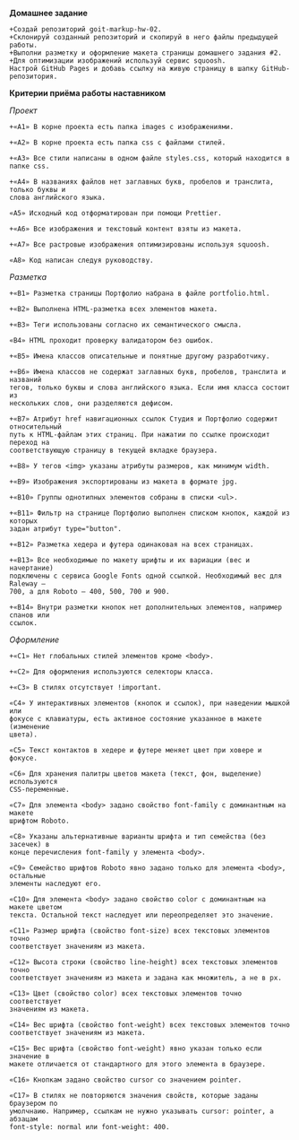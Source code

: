 **Домашнее задание**

    +Создай репозиторий goit-markup-hw-02.
    +Склонируй созданный репозиторий и скопируй в него файлы предыдущей работы.
    +Выполни разметку и оформление макета страницы домашнего задания #2.
    +Для оптимизации изображений используй сервис squoosh.
    Настрой GitHub Pages и добавь ссылку на живую страницу в шапку GitHub-репозитория.

**Критерии приёма работы наставником**

_Проект_

    +«A1» В корне проекта есть папка images с изображениями.

    +«A2» В корне проекта есть папка css с файлами стилей.

    +«A3» Все стили написаны в одном файле styles.css, который находится в папке css.

    +«A4» В названиях файлов нет заглавных букв, пробелов и транслита, только буквы и
    слова английского языка.

    «A5» Исходный код отформатирован при помощи Prettier.

    +«A6» Все изображения и текстовый контент взяты из макета.

    +«A7» Все растровые изображения оптимизированы используя squoosh.

    «A8» Код написан следуя руководству.

_Разметка_

    +«B1» Разметка страницы Портфолио набрана в файле portfolio.html.

    +«B2» Выполнена HTML-разметка всех элементов макета.

    +«B3» Теги использованы согласно их семантического смысла.

    «B4» HTML проходит проверку валидатором без ошибок.

    +«B5» Имена классов описательные и понятные другому разработчику.

    +«B6» Имена классов не содержат заглавных букв, пробелов, транслита и названий
    тегов, только буквы и слова английского языка. Если имя класса состоит из
    нескольких слов, они разделяются дефисом.

    +«B7» Атрибут href навигационных ссылок Студия и Портфолио содержит относительный
    путь к HTML-файлам этих страниц. При нажатии по ссылке происходит переход на
    соответствующую страницу в текущей вкладке браузера.

    +«B8» У тегов <img> указаны атрибуты размеров, как минимум width.

    +«B9» Изображения экспортированы из макета в формате jpg.

    +«B10» Группы однотипных элементов собраны в списки <ul>.

    +«B11» Фильтр на странице Портфолио выполнен списком кнопок, каждой из которых
    задан атрибут type="button".

    +«B12» Разметка хедера и футера одинаковая на всех страницах.

    +«B13» Все необходимые по макету шрифты и их вариации (вес и начертание)
    подключены с сервиса Google Fonts одной ссылкой. Необходимый вес для Raleway –
    700, а для Roboto – 400, 500, 700 и 900.

    +«B14» Внутри разметки кнопок нет дополнительных элементов, например спанов или
    ссылок.

_Оформление_

    +«C1» Нет глобальных стилей элементов кроме <body>.

    +«C2» Для оформления используются селекторы класса.

    +«C3» В стилях отсутствует !important.

    «C4» У интерактивных элементов (кнопок и ссылок), при наведении мышкой или
    фокусе с клавиатуры, есть активное состояние указанное в макете (изменение
    цвета).

    «С5» Текст контактов в хедере и футере меняет цвет при ховере и фокусе.

    «C6» Для хранения палитры цветов макета (текст, фон, выделение) используются
    CSS-переменные.

    «С7» Для элемента <body> задано свойство font-family с доминантным на макете
    шрифтом Roboto.

    «С8» Указаны альтернативные варианты шрифта и тип семейства (без засечек) в
    конце перечисления font-family у элемента <body>.

    «С9» Семейство шрифтов Roboto явно задано только для элемента <body>, остальные
    элементы наследуют его.

    «С10» Для элемента <body> задано свойство color с доминантным на макете цветом
    текста. Остальной текст наследует или переопределяет это значение.

    «С11» Размер шрифта (свойство font-size) всех текстовых элементов точно
    соответствует значениям из макета.

    «С12» Высота строки (свойство line-height) всех текстовых элементов точно
    соответствует значениям из макета и задана как множитель, а не в px.

    «С13» Цвет (свойство color) всех текстовых элементов точно соответствует
    значениям из макета.

    «С14» Вес шрифта (свойство font-weight) всех текстовых элементов точно
    соответствует значениям из макета.

    «С15» Вес шрифта (свойство font-weight) явно указан только если значение в
    макете отличается от стандартного для этого элемента в браузере.

    «С16» Кнопкам задано свойство cursor со значением pointer.

    «С17» В стилях не повторяются значения свойств, которые заданы браузером по
    умолчнаию. Например, ссылкам не нужно указывать cursor: pointer, а абзацам
    font-style: normal или font-weight: 400.
